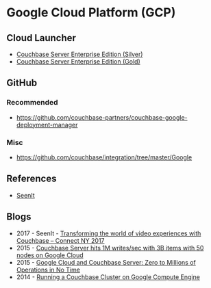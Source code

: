 # Google Cloud Platform (GCP)

## Cloud Launcher
* [Couchbase Server Enterprise Edition (Silver)](https://console.cloud.google.com/launcher/details/couchbase-public/couchbase-server-enterprise-edition-silver)
* [Couchbase Server Enterprise Edition (Gold)](https://console.cloud.google.com/launcher/details/couchbase-public/couchbase-server-enterprise-edition-gold)

## GitHub

### Recommended
* https://github.com/couchbase-partners/couchbase-google-deployment-manager

### Misc
* https://github.com/couchbase/integration/tree/master/Google

## References
* [SeenIt](https://www.couchbase.com/customers/seenit)

## Blogs
* 2017 - SeenIt - [Transforming the world of video experiences with Couchbase – Connect NY 2017](https://www.youtube.com/watch?v=CIs0VSiZE9k)
* 2015 - [Couchbase Server hits 1M writes/sec with 3B items with 50 nodes on Google Cloud](https://blog.couchbase.com/couchbase-server-hits-1m-writes-with-3b-items-with-50-nodes-on-google-cloud/)
* 2015 - [Google Cloud and Couchbase Server: Zero to Millions of Operations in No Time](https://www.couchbase.com/nosql-resources/presentations/google-cloud-and-couchbase-server-zero-to-millions-of-operations-in-no-time.html)
* 2014 - [Running a Couchbase Cluster on Google Compute Engine](http://tleyden.github.io/blog/2014/06/22/running-couchbase-server-on-gce/)
